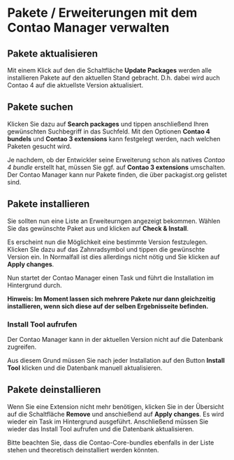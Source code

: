 # Pakete / Erweiterungen mit dem Contao Manager verwalten


## Pakete aktualisieren
Mit einem Klick auf den die Schaltfläche **Update Packages** werden alle installieren Pakete auf den aktuellen Stand gebracht.
D.h. dabei wird auch Contao 4 auf die aktuellste Version aktualisiert.


##  Pakete suchen
Klicken Sie dazu auf **Search packages** und tippen anschließend Ihren gewünschten Suchbegriff in das Suchfeld.
Mit den Optionen **Contao 4 bundels** und **Contao 3 extensions** kann festgelegt werden, nach welchen Paketen gesucht wird.

Je nachdem, ob der Entwickler seine Erweiterung schon als natives *Contao 4 bundle* erstellt hat, müssen Sie ggf. auf **Contao 3 extensions** umschalten.
Der Contao Manager kann nur Pakete finden, die über packagist.org gelistet sind.


## Pakete installieren
Sie sollten nun eine Liste an Erweiteurngen angezeigt bekommen. Wählen Sie das gewünschte Paket aus und klicken auf **Check & Install**.

Es erscheint nun die Möglichkeit eine bestimmte Version festzulegen. Klicken SIe dazu auf das Zahnradsymbol und tippen die gewünschte Version ein.
In Normalfall ist dies allerdings nicht nötig und Sie klicken auf **Apply changes**.

Nun startet der Contao Manager einen Task und führt die Installation im Hintergrund durch.

__Hinweis: Im Moment lassen sich mehrere Pakete nur dann gleichzeitig installieren, wenn sich diese auf der selben Ergebnisseite befinden.__ 


### Install Tool aufrufen
Der Contao Manager kann in der aktuellen Version nicht auf die Datenbank zugreifen.

Aus diesem Grund müssen Sie nach jeder Installation auf den Button **Install Tool** klicken und die Datenbank manuell aktualisieren.


## Pakete deinstallieren
Wenn Sie eine Extension nicht mehr benötigen, klicken Sie in der Übersicht auf die Schaltfläche **Remove** und anschießend auf **Apply changes**.
Es wird wieder ein Task im Hintergrund ausgeführt. Anschließend müssen Sie wieder das Install Tool aufrufen und die Datenbank aktualisieren.

Bitte beachten Sie, dass die Contao-Core-bundles ebenfalls in der Liste stehen und theoretisch deinstalliert werden könnten.
